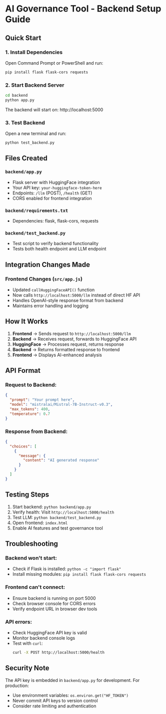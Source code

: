# AI Governance Tool - Backend Setup Guide

## Quick Start

### 1. Install Dependencies
Open Command Prompt or PowerShell and run:
```bash
pip install flask flask-cors requests
```

### 2. Start Backend Server
```bash
cd backend
python app.py
```

The backend will start on: http://localhost:5000

### 3. Test Backend
Open a new terminal and run:
```bash
python test_backend.py
```

## Files Created

### `backend/app.py`
- Flask server with HuggingFace integration
- Your API key: `your-huggingface-token-here`
- Endpoints: `/llm` (POST), `/health` (GET)
- CORS enabled for frontend integration

### `backend/requirements.txt`
- Dependencies: flask, flask-cors, requests

### `backend/test_backend.py`
- Test script to verify backend functionality
- Tests both health endpoint and LLM endpoint

## Integration Changes Made

### Frontend Changes (`src/app.js`)
- Updated `callHuggingFaceAPI()` function
- Now calls `http://localhost:5000/llm` instead of direct HF API
- Handles OpenAI-style response format from backend
- Maintains error handling and logging

## How It Works

1. **Frontend** → Sends request to `http://localhost:5000/llm`
2. **Backend** → Receives request, forwards to HuggingFace API
3. **HuggingFace** → Processes request, returns response  
4. **Backend** → Returns formatted response to frontend
5. **Frontend** → Displays AI-enhanced analysis

## API Format

### Request to Backend:
```json
{
  "prompt": "Your prompt here",
  "model": "mistralai/Mistral-7B-Instruct-v0.3", 
  "max_tokens": 400,
  "temperature": 0.7
}
```

### Response from Backend:
```json
{
  "choices": [
    {
      "message": {
        "content": "AI generated response"
      }
    }
  ]
}
```

## Testing Steps

1. Start backend: `python backend/app.py`
2. Verify health: Visit `http://localhost:5000/health`
3. Test LLM: `python backend/test_backend.py`
4. Open frontend: `index.html` 
5. Enable AI features and test governance tool

## Troubleshooting

### Backend won't start:
- Check if Flask is installed: `python -c "import flask"`
- Install missing modules: `pip install flask flask-cors requests`

### Frontend can't connect:
- Ensure backend is running on port 5000
- Check browser console for CORS errors
- Verify endpoint URL in browser dev tools

### API errors:
- Check HuggingFace API key is valid
- Monitor backend console logs
- Test with `curl`: 
  ```bash
  curl -X POST http://localhost:5000/health
  ```

## Security Note

The API key is embedded in `backend/app.py` for development. For production:
- Use environment variables: `os.environ.get("HF_TOKEN")`
- Never commit API keys to version control
- Consider rate limiting and authentication